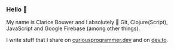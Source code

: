 ### Hello 👋

My name is Clarice Bouwer and I absolutely 💖 Git, Clojure(Script), JavaScript and Google Firebase (among other things).

I write stuff that I share on [curiousprogrammer.dev](https://curiousprogrammer.dev) and on [dev.to](https://dev.to/cbillowes).
